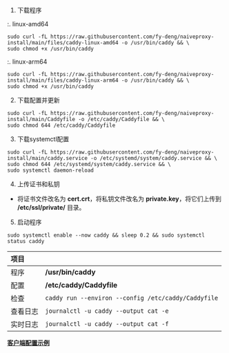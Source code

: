 
1. 下载程序

:. linux-amd64

```
sudo curl -fL https://raw.githubusercontent.com/fy-deng/naiveproxy-install/main/files/caddy-linux-amd64 -o /usr/bin/caddy && \
sudo chmod +x /usr/bin/caddy
```

:. linux-arm64

```
sudo curl -fL https://raw.githubusercontent.com/fy-deng/naiveproxy-install/main/files/caddy-linux-arm64 -o /usr/bin/caddy && \
sudo chmod +x /usr/bin/caddy
```

2. 下载配置并更新

```
sudo curl -fL https://raw.githubusercontent.com/fy-deng/naiveproxy-install/main/Caddyfile -o /etc/caddy/Caddyfile && \
sudo chmod 644 /etc/caddy/Caddyfile
```

3. 下载systemctl配置

```
sudo curl -fL https://raw.githubusercontent.com/fy-deng/naiveproxy-install/main/caddy.service -o /etc/systemd/system/caddy.service && \ 
sudo chmod 644 /etc/systemd/system/caddy.service && \
sudo systemctl daemon-reload
```

4. 上传证书和私钥

- 将证书文件改名为 **cert.crt**，将私钥文件改名为 **private.key**，将它们上传到 **/etc/ssl/private/** 目录。

5. 启动程序

```
sudo systemctl enable --now caddy && sleep 0.2 && sudo systemctl status caddy
```

| 项目 | |
| :--- | :--- |
| 程序 | **/usr/bin/caddy** |
| 配置 | **/etc/caddy/Caddyfile** |
| 检查 | `caddy run --environ --config /etc/caddy/Caddyfile` |
| 查看日志 | `journalctl -u caddy --output cat -e` |
| 实时日志 | `journalctl -u caddy --output cat -f` |

[**客户端配置示例**](https://raw.githubusercontent.com/fy-deng/naiveproxy-install/main/client.json)
